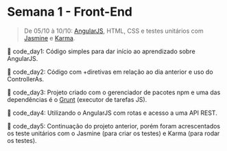 # Semana 1 - Front-End

> De 05/10 à 10/10: [AngularJS](https://angularjs.org/), HTML, CSS e testes unitários com [Jasmine](https://jasmine.github.io/) e [Karma](https://karma-runner.github.io/latest/index.html).

:file_folder: code_day1: Código simples para dar início ao aprendizado sobre AngularJS.

:file_folder: code_day2: Código com +diretivas em relação ao dia anterior e uso do ControllerAs.

:file_folder: code_day3: Projeto criado com o gerenciador de pacotes npm e uma das dependências é o [Grunt](https://gruntjs.com/) (executor de tarefas JS).

:file_folder: code_day4: Utilizando o AngularJS com rotas e acesso a uma API REST.

:file_folder: code_day5: Continuação do projeto anterior, porém foram acrescentados os teste unitários com o Jasmine (para criar os testes) e Karma (para rodar os testes).

